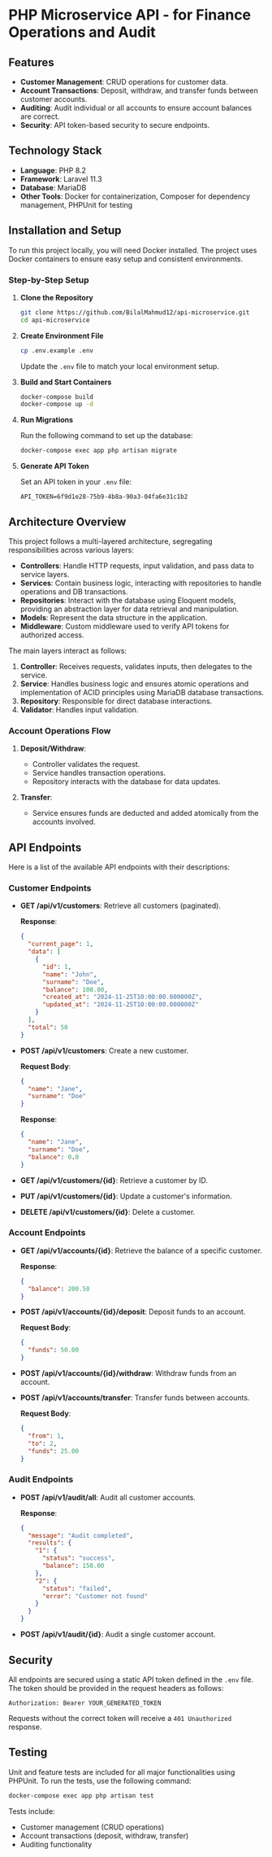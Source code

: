 # PHP Microservice API - for Finance Operations and Audit

## Features

- **Customer Management**: CRUD operations for customer data.
- **Account Transactions**: Deposit, withdraw, and transfer funds between customer accounts.
- **Auditing**: Audit individual or all accounts to ensure account balances are correct.
- **Security**: API token-based security to secure endpoints.

## Technology Stack

- **Language**: PHP 8.2
- **Framework**: Laravel 11.3
- **Database**: MariaDB
- **Other Tools**: Docker for containerization, Composer for dependency management, PHPUnit for testing

## Installation and Setup

To run this project locally, you will need Docker installed. The project uses Docker containers to ensure easy setup and consistent environments.

### Step-by-Step Setup

1. **Clone the Repository**

   ```bash
   git clone https://github.com/BilalMahmud12/api-microservice.git
   cd api-microservice
   ```

2. **Create Environment File**

   ```bash
   cp .env.example .env
   ```

   Update the `.env` file to match your local environment setup.

3. **Build and Start Containers**

   ```bash
   docker-compose build
   docker-compose up -d
   ```

4. **Run Migrations**

   Run the following command to set up the database:

   ```bash
   docker-compose exec app php artisan migrate
   ```

5. **Generate API Token**

   Set an API token in your `.env` file:

   ```env
   API_TOKEN=6f9d1e28-75b9-4b8a-90a3-04fa6e31c1b2
   ```

## Architecture Overview

This project follows a multi-layered architecture, segregating responsibilities across various layers:

- **Controllers**: Handle HTTP requests, input validation, and pass data to service layers.
- **Services**: Contain business logic, interacting with repositories to handle operations and DB transactions.
- **Repositories**: Interact with the database using Eloquent models, providing an abstraction layer for data retrieval and manipulation.
- **Models**: Represent the data structure in the application.
- **Middleware**: Custom middleware used to verify API tokens for authorized access.

The main layers interact as follows:

1. **Controller**: Receives requests, validates inputs, then delegates to the service.
2. **Service**: Handles business logic and ensures atomic operations and implementation of ACID principles using MariaDB database transactions.
3. **Repository**: Responsible for direct database interactions.
4. **Validator**: Handles input validation.

### Account Operations Flow

1. **Deposit/Withdraw**:

   - Controller validates the request.
   - Service handles transaction operations.
   - Repository interacts with the database for data updates.

2. **Transfer**:

   - Service ensures funds are deducted and added atomically from the accounts involved.

## API Endpoints

Here is a list of the available API endpoints with their descriptions:

### Customer Endpoints

- **GET /api/v1/customers**: Retrieve all customers (paginated).

  **Response**:

  ```json
  {
    "current_page": 1,
    "data": [
      {
        "id": 1,
        "name": "John",
        "surname": "Doe",
        "balance": 100.00,
        "created_at": "2024-11-25T10:00:00.000000Z",
        "updated_at": "2024-11-25T10:00:00.000000Z"
      }
    ],
    "total": 50
  }
  ```

- **POST /api/v1/customers**: Create a new customer.

  **Request Body**:

  ```json
  {
    "name": "Jane",
    "surname": "Doe"
  }
  ```

  **Response**:

  ```json
  {
    "name": "Jane",
    "surname": "Doe",
    "balance": 0.0
  }
  ```

- **GET /api/v1/customers/{id}**: Retrieve a customer by ID.

- **PUT /api/v1/customers/{id}**: Update a customer's information.

- **DELETE /api/v1/customers/{id}**: Delete a customer.

### Account Endpoints

- **GET /api/v1/accounts/{id}**: Retrieve the balance of a specific customer.

  **Response**:

  ```json
  {
    "balance": 200.50
  }
  ```

- **POST /api/v1/accounts/{id}/deposit**: Deposit funds to an account.

  **Request Body**:

  ```json
  {
    "funds": 50.00
  }
  ```

- **POST /api/v1/accounts/{id}/withdraw**: Withdraw funds from an account.

- **POST /api/v1/accounts/transfer**: Transfer funds between accounts.

  **Request Body**:

  ```json
  {
    "from": 1,
    "to": 2,
    "funds": 25.00
  }
  ```

### Audit Endpoints

- **POST /api/v1/audit/all**: Audit all customer accounts.

  **Response**:

  ```json
  {
    "message": "Audit completed",
    "results": {
      "1": {
        "status": "success",
        "balance": 150.00
      },
      "2": {
        "status": "failed",
        "error": "Customer not found"
      }
    }
  }
  ```

- **POST /api/v1/audit/{id}**: Audit a single customer account.

## Security

All endpoints are secured using a static API token defined in the `.env` file. The token should be provided in the request headers as follows:

```
Authorization: Bearer YOUR_GENERATED_TOKEN
```

Requests without the correct token will receive a `401 Unauthorized` response.

## Testing

Unit and feature tests are included for all major functionalities using PHPUnit. To run the tests, use the following command:

```bash
docker-compose exec app php artisan test
```

Tests include:

- Customer management (CRUD operations)
- Account transactions (deposit, withdraw, transfer)
- Auditing functionality
